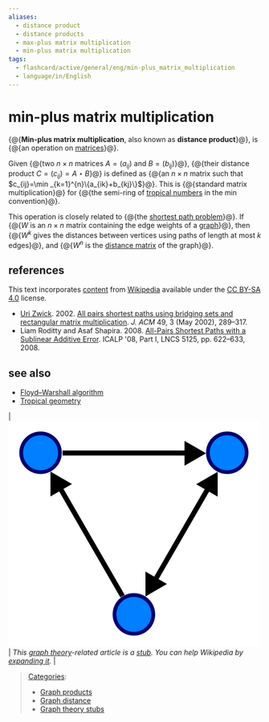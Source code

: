 ```yaml
---
aliases:
  - distance product
  - distance products
  - max-plus matrix multiplication
  - min-plus matrix multiplication
tags:
  - flashcard/active/general/eng/min-plus_matrix_multiplication
  - language/in/English
---
```


# min-plus matrix multiplication

<!-- | ![](../../archives/Wikimedia%20Commons/Text%20document%20with%20red%20question%20mark.svg) | This article includes a [list of references](https://en.wikipedia.org/wiki/Wikipedia:Citing%20sources), [related reading](https://en.wikipedia.org/wiki/Wikipedia:Further%20reading), or [external links](https://en.wikipedia.org/wiki/Wikipedia:External%20links), __but its sources remain unclear because it lacks [inline citations](https://en.wikipedia.org/wiki/Wikipedia:Citing%20sources#Inline%20citations)__. Please help [improve](https://en.wikipedia.org/wiki/Wikipedia:WikiProject%20Reliability) this article by [introducing](https://en.wikipedia.org/wiki/Wikipedia:When%20to%20cite) more precise citations. _\(November 2024\)__ \([Learn how and when to remove this message](https://en.wikipedia.org/wiki/Help:Maintenance%20template%20removal)\)_ | -->

{@{__Min-plus matrix multiplication__, also known as __distance product__}@}, is {@{an operation on [matrices](matrix%20(mathematics).md)}@}. <!--SR:!2027-08-23,734,330!2027-09-11,748,330-->

Given {@{two $n\times n$ matrices $A=(a_{ij})$ and $B=(b_{ij})$}@}, {@{their distance product $C=(c_{ij})=A\star B$}@} is defined as {@{an $n\times n$ matrix such that $c_{ij}=\min _{k=1}^{n}\{a_{ik}+b_{kj}\}$}@}. This is {@{standard matrix multiplication}@} for {@{the semi-ring of [tropical numbers](tropical%20geometry.md) in the min convention}@}. <!--SR:!2026-01-18,294,330!2028-03-14,877,330!2026-01-18,294,330!2026-01-18,294,330!2027-01-10,481,270-->

This operation is closely related to {@{the [shortest path problem](shortest%20path%20problem.md)}@}. If {@{$W$ is an $n\times n$ matrix containing the edge weights of a [graph](graph%20(discrete%20mathematics).md)}@}, then {@{$W^{k}$ gives the distances between vertices using paths of length at most $k$ edges}@}, and {@{$W^{n}$ is the [distance matrix](distance%20matrix.md) of the graph}@}. <!--SR:!2026-01-18,294,330!2025-10-20,204,310!2027-09-05,743,330!2026-01-18,294,330-->

## references

This text incorporates [content](https://en.wikipedia.org/wiki/min-plus_matrix_multiplication) from [Wikipedia](Wikipedia.md) available under the [CC BY-SA 4.0](https://creativecommons.org/licenses/by-sa/4.0/) license.

- [Uri Zwick](Uri%20Zwick.md). 2002. [All pairs shortest paths using bridging sets and rectangular matrix multiplication](http://doi.acm.org/10.1145/567112.567114). _J. ACM_ 49, 3 \(May 2002\), 289–317.
- Liam Roditty and Asaf Shapira. 2008. [All-Pairs Shortest Paths with a Sublinear Additive Error](https://dx.doi.org/10.1007/978-3-540-70575-8_51). ICALP '08, Part I, LNCS 5125, pp. 622–633, 2008.

## see also

- [Floyd–Warshall algorithm](Floyd–Warshall%20algorithm.md)
- [Tropical geometry](tropical%20geometry.md)

| ![graph theory stub](../../archives/Wikimedia%20Commons/Directed.svg) | _This [graph theory](graph%20theory.md)-related article is a [stub](https://en.wikipedia.org/wiki/Wikipedia:Stub). You can help Wikipedia by [expanding it](https://en.wikipedia.org/w/index.php?title=Min-plus_matrix_multiplication&action=edit)._ |

> [Categories](https://en.wikipedia.org/wiki/Help:Category):
>
> - [Graph products](https://en.wikipedia.org/wiki/Category:Graph%20products)
> - [Graph distance](https://en.wikipedia.org/wiki/Category:Graph%20distance)
> - [Graph theory stubs](https://en.wikipedia.org/wiki/Category:Graph%20theory%20stubs)
